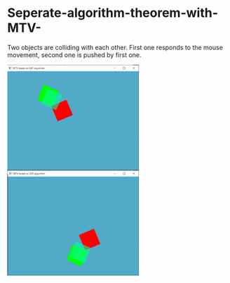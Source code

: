 # Seperate-algorithm-theorem-with-MTV-
Two objects are colliding with each other. First one responds to the mouse movement, second one is pushed by first one.

<html lang="pl">
  <head>
    <style>
      #logo
      {
          float: left;
      }
      #nav
      {
          float: left;
      }
    </style>
  </head>
  
  <body>
    <div id="container"> 
        <div id="logo"> <img src="images/MTV1.png" style="float: left;" alt="Image" width="300"/> </div>     
        <div id="nav"> <img src="images/MTV2.png" style="float: left;" alt="Image" width="300"/></div>      
     </div>
  </body>
</html>
